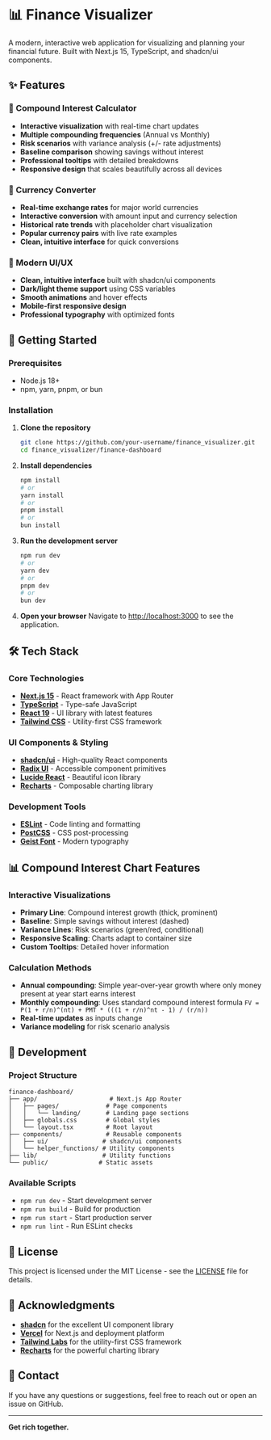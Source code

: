 # 📊 Finance Visualizer

A modern, interactive web application for visualizing and planning your financial future. Built with Next.js 15, TypeScript, and shadcn/ui components.

## ✨ Features

### 🧮 Compound Interest Calculator
- **Interactive visualization** with real-time chart updates
- **Multiple compounding frequencies** (Annual vs Monthly)
- **Risk scenarios** with variance analysis (+/- rate adjustments)
- **Baseline comparison** showing savings without interest
- **Professional tooltips** with detailed breakdowns
- **Responsive design** that scales beautifully across all devices

### 💱 Currency Converter
- **Real-time exchange rates** for major world currencies
- **Interactive conversion** with amount input and currency selection
- **Historical rate trends** with placeholder chart visualization
- **Popular currency pairs** with live rate examples
- **Clean, intuitive interface** for quick conversions

### 🎨 Modern UI/UX
- **Clean, intuitive interface** built with shadcn/ui components
- **Dark/light theme support** using CSS variables
- **Smooth animations** and hover effects
- **Mobile-first responsive design**
- **Professional typography** with optimized fonts

## 🚀 Getting Started

### Prerequisites
- Node.js 18+ 
- npm, yarn, pnpm, or bun

### Installation

1. **Clone the repository**
   ```bash
   git clone https://github.com/your-username/finance_visualizer.git
   cd finance_visualizer/finance-dashboard
   ```

2. **Install dependencies**
   ```bash
   npm install
   # or
   yarn install
   # or
   pnpm install
   # or
   bun install
   ```

3. **Run the development server**
   ```bash
   npm run dev
   # or
   yarn dev
   # or
   pnpm dev
   # or
   bun dev
   ```

4. **Open your browser**
   Navigate to [http://localhost:3000](http://localhost:3000) to see the application.

## 🛠️ Tech Stack

### Core Technologies
- **[Next.js 15](https://nextjs.org/)** - React framework with App Router
- **[TypeScript](https://www.typescriptlang.org/)** - Type-safe JavaScript
- **[React 19](https://react.dev/)** - UI library with latest features
- **[Tailwind CSS](https://tailwindcss.com/)** - Utility-first CSS framework

### UI Components & Styling
- **[shadcn/ui](https://ui.shadcn.com/)** - High-quality React components
- **[Radix UI](https://www.radix-ui.com/)** - Accessible component primitives
- **[Lucide React](https://lucide.dev/)** - Beautiful icon library
- **[Recharts](https://recharts.org/)** - Composable charting library

### Development Tools
- **[ESLint](https://eslint.org/)** - Code linting and formatting
- **[PostCSS](https://postcss.org/)** - CSS post-processing
- **[Geist Font](https://vercel.com/font)** - Modern typography

## 📊 Compound Interest Chart Features

### Interactive Visualizations
- **Primary Line**: Compound interest growth (thick, prominent)
- **Baseline**: Simple savings without interest (dashed)
- **Variance Lines**: Risk scenarios (green/red, conditional)
- **Responsive Scaling**: Charts adapt to container size
- **Custom Tooltips**: Detailed hover information

### Calculation Methods
- **Annual compounding**: Simple year-over-year growth where only money present at year start earns interest
- **Monthly compounding**: Uses standard compound interest formula `FV = P(1 + r/n)^(nt) + PMT * (((1 + r/n)^nt - 1) / (r/n))`
- **Real-time updates** as inputs change
- **Variance modeling** for risk scenario analysis

## 🔧 Development

### Project Structure
```
finance-dashboard/
├── app/                    # Next.js App Router
│   ├── pages/             # Page components
│   │   └── landing/       # Landing page sections
│   ├── globals.css        # Global styles
│   └── layout.tsx         # Root layout
├── components/            # Reusable components
│   ├── ui/               # shadcn/ui components
│   └── helper_functions/ # Utility components
├── lib/                  # Utility functions
└── public/              # Static assets
```

### Available Scripts
- `npm run dev` - Start development server
- `npm run build` - Build for production
- `npm run start` - Start production server
- `npm run lint` - Run ESLint checks

## 📝 License

This project is licensed under the MIT License - see the [LICENSE](LICENSE) file for details.

## 🙏 Acknowledgments

- **[shadcn](https://twitter.com/shadcn)** for the excellent UI component library
- **[Vercel](https://vercel.com)** for Next.js and deployment platform
- **[Tailwind Labs](https://tailwindlabs.com)** for the utility-first CSS framework
- **[Recharts](https://recharts.org)** for the powerful charting library

## 📧 Contact

If you have any questions or suggestions, feel free to reach out or open an issue on GitHub.

---

**Get rich together.**